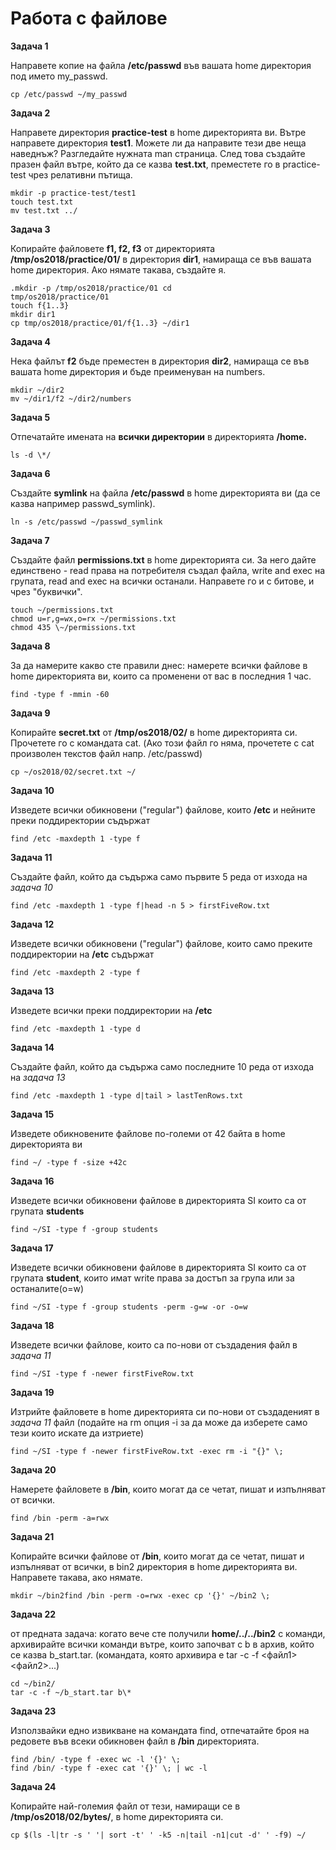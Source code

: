 # **Работа с файлове**

**Задача 1**

Направете копие на файла **/etc/passwd** във вашата home директория под името
my_passwd.
```
cp /etc/passwd ~/my_passwd
```
**Задача 2**

Направете директория **practice-test** в home директорията ви. Вътре направете
директория **test1**. Можете ли да направите тези две неща наведнъж? Разгледайте
нужната man страница. След това създайте празен файл вътре, който да се казва
**test.txt**, преместете го в practice-test чрез релативни пътища.
```
mkdir -p practice-test/test1  
touch test.txt  
mv test.txt ../
```
**Задача 3**

Копирайте файловете **f1, f2, f3** от директорията **/tmp/os2018/practice/01/**
в директория **dir1**, намираща се във вашата home директория. Ако нямате
такава, създайте я.
```
.mkdir -p /tmp/os2018/practice/01 cd
tmp/os2018/practice/01  
touch f{1..3}  
mkdir dir1  
cp tmp/os2018/practice/01/f{1..3} ~/dir1
```
**Задача 4**

Нека файлът **f2** бъде преместен в директория **dir2**, намираща се във вашата
home директория и бъде преименуван на numbers.
```
mkdir ~/dir2  
mv ~/dir1/f2 ~/dir2/numbers
```
**Задача 5**

Отпечатайте имената на **всички директории** в директорията **/home.**
```
ls -d \*/
```
**Задача 6**

Създайте **symlink** на файла **/etc/passwd** в home директорията ви (да се
казва например passwd_symlink).
```
ln -s /etc/passwd ~/passwd_symlink
```
**Задача 7**

Създайте файл **permissions.txt** в home директорията си. За него дайте
единствено - read права на потребителя създал файла, write and exec на групата,
read and exec на всички останали. Направете го и с битове, и чрез "буквички".
```
touch ~/permissions.txt  
chmod u=r,g=wx,o=rx ~/permissions.txt
chmod 435 \~/permissions.txt
```
**Задача 8**

За да намерите какво сте правили днес: намерете всички файлове в home
директорията ви, които са променени от вас в последния 1 час.
```
find -type f -mmin -60
```
**Задача 9**

Копирайте **secret.txt** от **/tmp/os2018/02/** в home директорията си.
Прочетете го с командата cat. (Ако този файл го няма, прочетете с cat произволен
текстов файл напр. /etc/passwd)
```
cp ~/os2018/02/secret.txt ~/
```
**Задача 10**

Изведете всички обикновени ("regular") файлове, които **/etc** и нейните преки
поддиректории съдържат
```
find /etc -maxdepth 1 -type f
```
**Задача 11**

Създайте файл, който да съдържа само първите 5 реда от изхода на *задача 10*
```
find /etc -maxdepth 1 -type f|head -n 5 > firstFiveRow.txt
```
**Задача 12**

Изведете всички обикновени ("regular") файлове, които само преките поддиректории
на **/etc** съдържат
```
find /etc -maxdepth 2 -type f
```
**Задача 13**

Изведете всички преки поддиректории на **/etc**
```
find /etc -maxdepth 1 -type d
```
**Задача 14**

Създайте файл, който да съдържа само последните 10 реда от изхода на *задача 13*
```
find /etc -maxdepth 1 -type d|tail > lastTenRows.txt
```
**Задача 15**

Изведете обикновените файлове по-големи от 42 байта в home директорията ви
```
find ~/ -type f -size +42c
```
**Задача 16**

Изведете всички обикновени файлове в директорията SI които са от групата
**students**
```
find ~/SI -type f -group students
```
**Задача 17**

Изведете всички обикновени файлове в директорията SI които са от групата
**student**, които имат write права за достъп за група или за останалите(o=w) 
```
find ~/SI -type f -group students -perm -g=w -or -o=w
```
**Задача 18**

Изведете всички файлове, които са по-нови от създадения файл в *задача 11*
```
find ~/SI -type f -newer firstFiveRow.txt
```
**Задача 19**

Изтрийте файловете в home директорията си по-нови от създаденият в *задача 11*
файл (подайте на rm опция -i за да може да изберете само тези които искате да
изтриете)
```
find ~/SI -type f -newer firstFiveRow.txt -exec rm -i "{}" \;
```
**Задача 20**

Намерете файловете в **/bin**, които могат да се четат, пишат и изпълняват от
всички.
```
find /bin -perm -a=rwx
```
**Задача 21**

Копирайте всички файлове от **/bin**, които могат да се четат, пишат и
изпълняват от всички, в bin2 директория в home директорията ви. Направете
такава, ако нямате.
```
mkdir ~/bin2find /bin -perm -o=rwx -exec cp '{}' ~/bin2 \;
```
**Задача 22**

от предната задача: когато вече сте получили **home/../../bin2** с команди,
архивирайте всички команди вътре, които започват с b в архив, който се казва
b_start.tar. (командата, която архивира е tar -c -f \<файл1\> \<файл2\>...)
```
cd ~/bin2/  
tar -c -f ~/b_start.tar b\*
```
**Задача 23**

Използвайки едно извикване на командата find, отпечатайте броя на редовете във
всеки обикновен файл в **/bin** директорията.
```
find /bin/ -type f -exec wc -l '{}' \;
find /bin/ -type f -exec cat '{}' \; | wc -l
```
**Задача 24**

Копирайте най-големия файл от тези, намиращи се в **/tmp/os2018/02/bytes/**, в
home директорията си.
```
cp $(ls -l|tr -s ' '| sort -t' ' -k5 -n|tail -n1|cut -d' ' -f9) ~/
```
